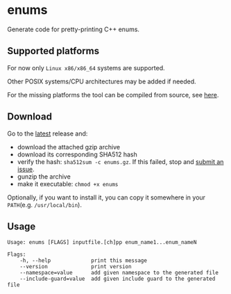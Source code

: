 # enums

Generate code for pretty-printing C++ enums.

## Supported platforms

For now only `Linux x86/x86_64` systems are supported.

Other POSIX systems/CPU architectures may be added if needed.

For the missing platforms the tool can be compiled from source,
see [here](./doc/build_from_src.md).

## Download

Go to the [latest](https://github.com/aburdulescu/enums/releases/latest) release and:

- download the attached gzip archive
- download its corresponding SHA512 hash
- verify the hash: `sha512sum -c enums.gz`. If this failed, stop and [submit an issue](https://github.com/aburdulescu/enums/issues/new).
- gunzip the archive
- make it executable: `chmod +x enums`

Optionally, if you want to install it, you can copy it somewhere in your `PATH`(e.g. `/usr/local/bin`).

## Usage

``` shell
Usage: enums [FLAGS] inputfile.[ch]pp enum_name1...enum_nameN

Flags:
    -h, --help             print this message
    --version              print version
    --namespace=value      add given namespace to the generated file
    --include-guard=value  add given include guard to the generated file
```
